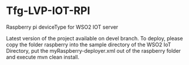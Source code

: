# Tfg-LVP-IOT-RPI
Raspberry pi deviceType for WSO2 IOT server

Latest version of the project available on devel branch.
To deploy, please copy the folder raspberry into the sample directory of the WSO2 IoT Directory, put the myRaspberry-deployer.xml out of the raspberry folder and execute mvn clean install.
